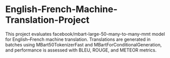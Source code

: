 # English-French-Machine-Translation-Project
This project evaluates facebook/mbart-large-50-many-to-many-mmt model for English–French machine translation. Translations are generated in batches using MBart50TokenizerFast and MBartForConditionalGeneration, and performance is assessed with BLEU, ROUGE, and METEOR metrics.
